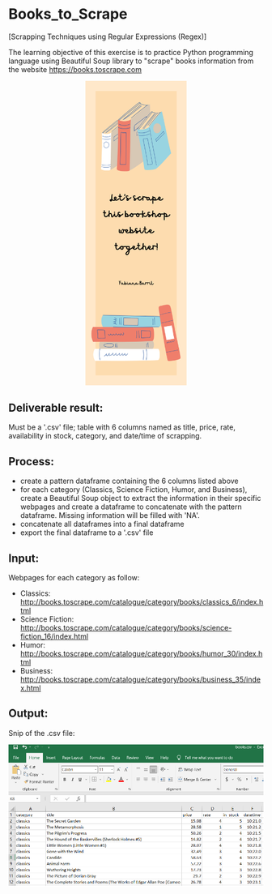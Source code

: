 # Books_to_Scrape
[Scrapping Techniques using Regular Expressions (Regex)] 

The learning objective of this exercise is to practice Python programming language using Beautiful Soup library to "scrape" books information from the website https://books.toscrape.com

<div id="header" align="center">
  <img src="https://github.com/fabianaba/Books_to_Scrape/blob/master/bookstore.png" width="200"/>
</div>

## Deliverable result: 
Must be a '.csv' file; table with 6 columns named as title, price, rate, availability in stock, category, and date/time of scrapping.

## Process:
* create a pattern dataframe containing the 6 columns listed above 
* for each category (Classics, Science Fiction, Humor, and Business), create a Beautiful Soup object to extract the information in their specific webpages and create a dataframe to concatenate with the pattern dataframe. Missing information will be filled with 'NA'.
* concatenate all dataframes into a final dataframe
* export the final dataframe to a '.csv' file

## Input:
Webpages for each category as follow:
* Classics: http://books.toscrape.com/catalogue/category/books/classics_6/index.html
* Science Fiction: http://books.toscrape.com/catalogue/category/books/science-fiction_16/index.html
* Humor: http://books.toscrape.com/catalogue/category/books/humor_30/index.html
* Business: http://books.toscrape.com/catalogue/category/books/business_35/index.html

## Output:
Snip of the .csv file:

<div id="header" align="center">
  <img src="https://github.com/fabianaba/Books_to_Scrape/blob/master/csv.PNG" width="600"/>
</div>
